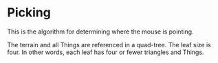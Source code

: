 # Picking

This is the algorithm for determining where the mouse is pointing.

The terrain and all Things are referenced in a quad-tree. The leaf size is four. In
other words, each leaf has four or fewer triangles and Things.